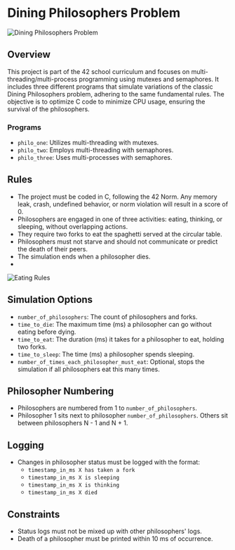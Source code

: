 # Dining Philosophers Problem

![Dining Philosophers Problem](https://upload.wikimedia.org/wikipedia/commons/7/7b/An_illustration_of_the_dining_philosophers_problem.png)

## Overview
This project is part of the 42 school curriculum and focuses on multi-threading/multi-process programming using mutexes and semaphores. It includes three different programs that simulate variations of the classic Dining Philosophers problem, adhering to the same fundamental rules. The objective is to optimize C code to minimize CPU usage, ensuring the survival of the philosophers.

### Programs
- `philo_one`: Utilizes multi-threading with mutexes.
- `philo_two`: Employs multi-threading with semaphores.
- `philo_three`: Uses multi-processes with semaphores.

## Rules
- The project must be coded in C, following the 42 Norm. Any memory leak, crash, undefined behavior, or norm violation will result in a score of 0.
- Philosophers are engaged in one of three activities: eating, thinking, or sleeping, without overlapping actions.
- They require two forks to eat the spaghetti served at the circular table.
- Philosophers must not starve and should not communicate or predict the death of their peers.
- The simulation ends when a philosopher dies.
- 
![Eating Rules](https://camo.githubusercontent.com/9e4ebb996ddb180a2523cabaaa01c16a7a45d5020eb0fb3686acb6f093fa053d/68747470733a2f2f7a7570696d616765732e6e65742f75702f32302f33382f697337712e706e67)

## Simulation Options
- `number_of_philosophers`: The count of philosophers and forks.
- `time_to_die`: The maximum time (ms) a philosopher can go without eating before dying.
- `time_to_eat`: The duration (ms) it takes for a philosopher to eat, holding two forks.
- `time_to_sleep`: The time (ms) a philosopher spends sleeping.
- `number_of_times_each_philosopher_must_eat`: Optional, stops the simulation if all philosophers eat this many times.

## Philosopher Numbering
- Philosophers are numbered from 1 to `number_of_philosophers`.
- Philosopher 1 sits next to philosopher `number_of_philosophers`. Others sit between philosophers N - 1 and N + 1.

## Logging
- Changes in philosopher status must be logged with the format:
  - `timestamp_in_ms X has taken a fork`
  - `timestamp_in_ms X is sleeping`
  - `timestamp_in_ms X is thinking`
  - `timestamp_in_ms X died`

## Constraints
- Status logs must not be mixed up with other philosophers' logs.
- Death of a philosopher must be printed within 10 ms of occurrence.
